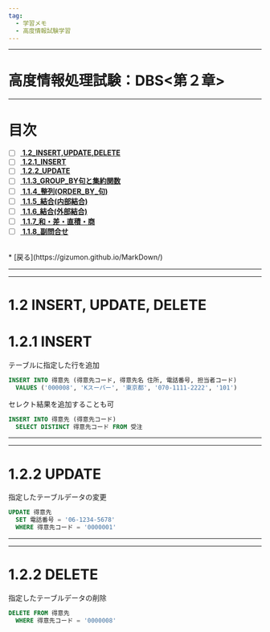 ```yaml
---
tag:
  - 学習メモ
  - 高度情報試験学習
---
```


---
# 高度情報処理試験：DBS<第２章>
---

# __目次__
<!-- 
<details><summary>開く</summary> -->

  * [ ] [ __1.2_INSERT,UPDATE,DELETE__](#12-INSERT-UPDATE-DELETE)  
  * [ ] [ __1.2.1_INSERT__](#121-INSERT)  
  * [ ] [ __1.2.2_UPDATE__](#122-UPDATE) 
  * [ ] [ __1.1.3_GROUP_BY句と集約関数__](#113-group-by句と集約関数)  
  * [ ] [ __1.1.4_整列(ORDER_BY_句)__](#114-整列order-by-句)  
  * [ ] [ __1.1.5_結合(内部結合)__](#115-結合内部結合)  
  * [ ] [ __1.1.6_結合(外部結合)__](#116-結合外部結合)  
  * [ ] [ __1.1.7_和・差・直積・商__](#117-和・差・直積・商) 
  * [ ] [ __1.1.8_副問合せ__](#118-副問合せ)  
  <br>
  * [戻る](https://gizumon.github.io/MarkDown/)

<!-- </details> -->
---
---
# 1.2 INSERT, UPDATE, DELETE
# 1.2.1 INSERT
テーブルに指定した行を追加
```sql
INSERT INTO 得意先 (得意先コード, 得意先名 住所, 電話番号, 担当者コード)
  VALUES ('000008', 'Kスーパー', '東京都', '070-1111-2222', '101')
```
セレクト結果を追加することも可
```sql
INSERT INTO 得意先 (得意先コード)
  SELECT DISTINCT 得意先コード FROM 受注
```

---
---

# 1.2.2 UPDATE
指定したテーブルデータの変更  
```sql
UPDATE 得意先
  SET 電話番号 = '06-1234-5678'
  WHERE 得意先コード = '0000001'
```

---
---

# 1.2.2 DELETE
指定したテーブルデータの削除  
```sql
DELETE FROM 得意先
  WHERE 得意先コード = '0000008'
```
